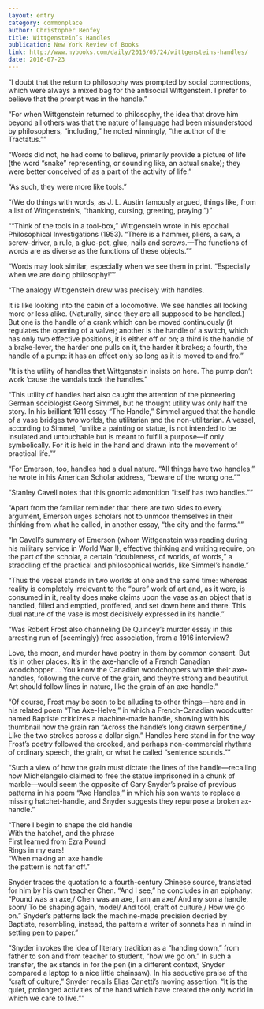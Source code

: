 ```yaml
---
layout: entry
category: commonplace
author: Christopher Benfey
title: Wittgenstein’s Handles
publication: New York Review of Books
link: http://www.nybooks.com/daily/2016/05/24/wittgensteins-handles/
date: 2016-07-23
---
```


“I doubt that the return to philosophy was prompted by social connections, which were always a mixed bag for the antisocial Wittgenstein. I prefer to believe that the prompt was in the handle.”

“For when Wittgenstein returned to philosophy, the idea that drove him beyond all others was that the nature of language had been misunderstood by philosophers, “including,” he noted winningly, “the author of the Tractatus.””

“Words did not, he had come to believe, primarily provide a picture of life (the word “snake” representing, or sounding like, an actual snake); they were better conceived of as a part of the activity of life.”

“As such, they were more like tools.”

“(We do things with words, as J. L. Austin famously argued, things like, from a list of Wittgenstein’s, “thanking, cursing, greeting, praying.”)”

““Think of the tools in a tool-box,” Wittgenstein wrote in his epochal Philosophical Investigations (1953). “There is a hammer, pliers, a saw, a screw-driver, a rule, a glue-pot, glue, nails and screws.—The functions of words are as diverse as the functions of these objects.””

“Words may look similar, especially when we see them in print. “Especially when we are doing philosophy!””

“The analogy Wittgenstein drew was precisely with handles.

It is like looking into the cabin of a locomotive. We see handles all looking more or less alike. (Naturally, since they are all supposed to be handled.) But one is the handle of a crank which can be moved continuously (it regulates the opening of a valve); another is the handle of a switch, which has only two effective positions, it is either off or on; a third is the handle of a brake-lever, the harder one pulls on it, the harder it brakes; a fourth, the handle of a pump: it has an effect only so long as it is moved to and fro.”

“It is the utility of handles that Wittgenstein insists on here. The pump don’t work ’cause the vandals took the handles.”

“This utility of handles had also caught the attention of the pioneering German sociologist Georg Simmel, but he thought utility was only half the story. In his brilliant 1911 essay “The Handle,” Simmel argued that the handle of a vase bridges two worlds, the utilitarian and the non-utilitarian. A vessel, according to Simmel, “unlike a painting or statue, is not intended to be insulated and untouchable but is meant to fulfill a purpose—if only symbolically. For it is held in the hand and drawn into the movement of practical life.””

“For Emerson, too, handles had a dual nature. “All things have two handles,” he wrote in his American Scholar address, “beware of the wrong one.””

“Stanley Cavell notes that this gnomic admonition “itself has two handles.””

“Apart from the familiar reminder that there are two sides to every argument, Emerson urges scholars not to unmoor themselves in their thinking from what he called, in another essay, “the city and the farms.””

“In Cavell’s summary of Emerson (whom Wittgenstein was reading during his military service in World War I), effective thinking and writing require, on the part of the scholar, a certain “doubleness, of worlds, of words,” a straddling of the practical and philosophical worlds, like Simmel’s handle.”

“Thus the vessel stands in two worlds at one and the same time: whereas reality is completely irrelevant to the “pure” work of art and, as it were, is consumed in it, reality does make claims upon the vase as an object that is handled, filled and emptied, proffered, and set down here and there. This dual nature of the vase is most decisively expressed in its handle.”

“Was Robert Frost also channeling De Quincey’s murder essay in this arresting run of (seemingly) free association, from a 1916 interview?

Love, the moon, and murder have poetry in them by common consent. But it’s in other places. It’s in the axe-handle of a French Canadian woodchopper…. You know the Canadian woodchoppers whittle their axe-handles, following the curve of the grain, and they’re strong and beautiful. Art should follow lines in nature, like the grain of an axe-handle.”

“Of course, Frost may be seen to be alluding to other things—here and in his related poem “The Axe-Helve,” in which a French-Canadian woodcutter named Baptiste criticizes a machine-made handle, showing with his thumbnail how the grain ran “Across the handle’s long drawn serpentine,/ Like the two strokes across a dollar sign.” Handles here stand in for the way Frost’s poetry followed the crooked, and perhaps non-commercial rhythms of ordinary speech, the grain, or what he called “sentence sounds.””

“Such a view of how the grain must dictate the lines of the handle—recalling how Michelangelo claimed to free the statue imprisoned in a chunk of marble—would seem the opposite of Gary Snyder’s praise of previous patterns in his poem “Axe Handles,” in which his son wants to replace a missing hatchet-handle, and Snyder suggests they repurpose a broken ax-handle.”

“There I begin to shape the old handle
<br> With the hatchet, and the phrase
<br> First learned from Ezra Pound
<br> Rings in my ears!
<br> “When making an axe handle
<br> the pattern is not far off.”

Snyder traces the quotation to a fourth-century Chinese source, translated for him by his own teacher Chen. “And I see,” he concludes in an epiphany: “Pound was an axe,/ Chen was an axe, I am an axe/ And my son a handle, soon/ To be shaping again, model/ And tool, craft of culture,/ How we go on.” Snyder’s patterns lack the machine-made precision decried by Baptiste, resembling, instead, the pattern a writer of sonnets has in mind in setting pen to paper.”

“Snyder invokes the idea of literary tradition as a “handing down,” from father to son and from teacher to student, “how we go on.” In such a transfer, the ax stands in for the pen (in a different context, Snyder compared a laptop to a nice little chainsaw). In his seductive praise of the “craft of culture,” Snyder recalls Elias Canetti’s moving assertion: “It is the quiet, prolonged activities of the hand which have created the only world in which we care to live.””

